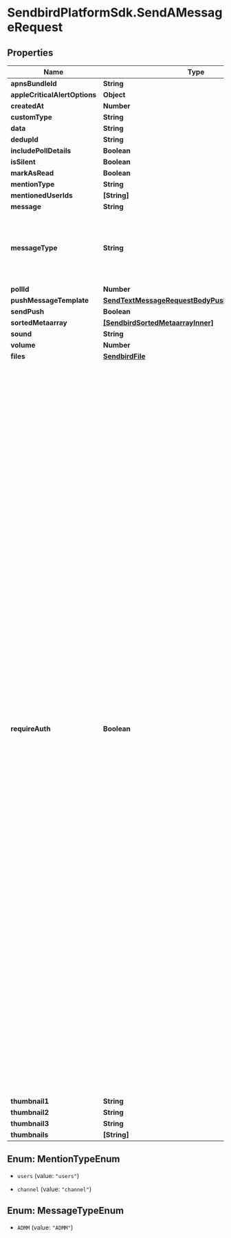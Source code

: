 # SendbirdPlatformSdk.SendAMessageRequest

## Properties

Name | Type | Description | Notes
------------ | ------------- | ------------- | -------------
**apnsBundleId** | **String** |  | [optional] 
**appleCriticalAlertOptions** | **Object** |  | [optional] 
**createdAt** | **Number** |  | [optional] 
**customType** | **String** |  | [optional] 
**data** | **String** |  | [optional] 
**dedupId** | **String** |  | [optional] 
**includePollDetails** | **Boolean** |  | [optional] 
**isSilent** | **Boolean** |  | [optional] 
**markAsRead** | **Boolean** |  | [optional] 
**mentionType** | **String** |  | [optional] 
**mentionedUserIds** | **[String]** |  | [optional] 
**message** | **String** |  | 
**messageType** | **String** | Specifies the type of the message. The value of ADMM represents an admin message. | 
**pollId** | **Number** |  | [optional] 
**pushMessageTemplate** | [**SendTextMessageRequestBodyPushMessageTemplate**](SendTextMessageRequestBodyPushMessageTemplate.md) |  | [optional] 
**sendPush** | **Boolean** |  | [optional] 
**sortedMetaarray** | [**[SendbirdSortedMetaarrayInner]**](SendbirdSortedMetaarrayInner.md) |  | [optional] 
**sound** | **String** |  | [optional] 
**volume** | **Number** |  | [optional] 
**files** | [**SendbirdFile**](SendbirdFile.md) |  | 
**requireAuth** | **Boolean** | Determines whether to require an authentication key to verify if the file is being properly accessed. Only the user who uploaded the file or users who are in the channel where the file was uploaded should have access. The authentication key managed internally by the Sendbird system is generated every time a user logs in to the Sendbird server and is valid for three days starting from the last login. If set to false, Sendbird tries to access a file without any key. To access encrypted files, such as the files in the Sendbird server which are by default encrypted, the property must be set to true. (Default: false) The require_auth parameter only works if the file or URL is managed by Sendbird, which means that when you upload files using multipart format or provide URLs that point to the files hosted on the Sendbird server. However, if the file is hosted on a server or service that is not managed by Sendbird, access control and authentication for the file should be handled by the respective server or service hosting the file. | [optional] 
**thumbnail1** | **String** |  | [optional] 
**thumbnail2** | **String** |  | [optional] 
**thumbnail3** | **String** |  | [optional] 
**thumbnails** | **[String]** |  | [optional] 



## Enum: MentionTypeEnum


* `users` (value: `"users"`)

* `channel` (value: `"channel"`)





## Enum: MessageTypeEnum


* `ADMM` (value: `"ADMM"`)




